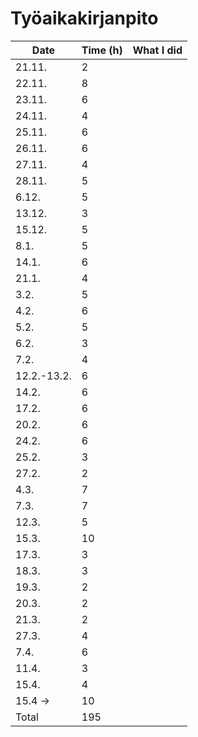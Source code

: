 # Työaikakirjanpito

| Date        | Time (h) | What I did |
| ----------- | -------- | ---------- |
| 21.11.      | 2        |
| 22.11.      | 8        |
| 23.11.      | 6        |
| 24.11.      | 4        |
| 25.11.      | 6        |
| 26.11.      | 6        |
| 27.11.      | 4        |
| 28.11.      | 5        |
| 6.12.       | 5        |
| 13.12.      | 3        |
| 15.12.      | 5        |
| 8.1.        | 5        |
| 14.1.       | 6        |
| 21.1.       | 4        |
| 3.2.        | 5        |
| 4.2.        | 6        |
| 5.2.        | 5        |
| 6.2.        | 3        |
| 7.2.        | 4        |
| 12.2.-13.2. | 6        |
| 14.2.       | 6        |
| 17.2.       | 6        |
| 20.2.       | 6        |
| 24.2.       | 6        |
| 25.2.       | 3        |
| 27.2.       | 2        |
| 4.3.        | 7        |
| 7.3.        | 7        |
| 12.3.       | 5        |
| 15.3.       | 10       |
| 17.3.       | 3        |
| 18.3.       | 3        |
| 19.3.       | 2        |
| 20.3.       | 2        |
| 21.3.       | 2        |
| 27.3.       | 4        |
| 7.4.        | 6        |
| 11.4.       | 3        |
| 15.4.       | 4        |
| 15.4 ->     | 10       |
| Total       | 195      |
